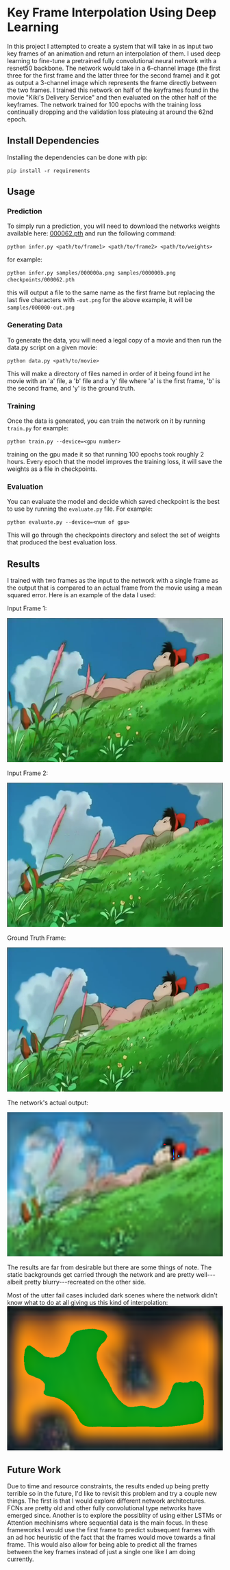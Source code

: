 # Key Frame Interpolation Using Deep Learning

In this project I attempted to create a system that will take in as input two key frames of an animation and return an interpolation of them.  I used deep learning to fine-tune a pretrained fully convolutional neural network with a resnet50 backbone.  The network would take in a 6-channel image (the first three for the first frame and the latter three for the second frame) and it got as output a 3-channel image which represents the frame directly between the two frames.  I trained this network on half of the keyframes found in the movie "Kiki's Delivery Service" and then evaluated on the other half of the keyframes.  The network trained for 100 epochs with the training loss continually dropping and the validation loss plateuing at around the 62nd epoch.

## Install Dependencies
Installing the dependencies can be done with pip:
```
pip install -r requirements
```

## Usage

### Prediction
To simply run a prediction, you will need to download the networks weights available here: [000062.pth](https://byu.box.com/s/g0ahmyeu3n31upra1u8yxh5yan0ertml) and run the following command:
```
python infer.py <path/to/frame1> <path/to/frame2> <path/to/weights>
```
for example:
```
python infer.py samples/000000a.png samples/000000b.png checkpoints/000062.pth
```
this will output a file to the same name as the first frame but replacing the last five characters with `-out.png` for the above example, it will be `samples/000000-out.png`

### Generating Data
To generate the data, you will need a legal copy of a movie and then run the data.py script on a given movie:
```
python data.py <path/to/movie>
```
This will make a directory of files named in order of it being found int he movie with an 'a' file, a 'b' file and a 'y' file where 'a' is the first frame, 'b' is the second frame, and 'y' is the ground truth.

### Training
Once the data is generated, you can train the network on it by running `train.py` for example:
```
python train.py --device=<gpu number>
```
training on the gpu made it so that running 100 epochs took roughly 2 hours.  Every epoch that the model improves the training loss, it will save the weights as a file in checkpoints.

### Evaluation
You can evaluate the model and decide which saved checkpoint is the best to use by running the `evaluate.py` file.  For example:
```
python evaluate.py --device=<num of gpu>
```
This will go through the checkpoints directory and select the set of weights that produced the best evaluation loss.

## Results
I trained with two frames as the input to the network with a single frame as the output that is compared to an actual frame from the movie using a mean squared error.  Here is an example of the data I used:

Input Frame 1:

![Input Frame 1](samples/000000a.png)

Input Frame 2:

![Input Frame 2](samples/000000b.png)

Ground Truth Frame:

![Output Frame](samples/000000y.png)

The network's actual output:

![Output](samples/000000-out.png)

The results are far from desirable but there are some things of note.  The static backgrounds get carried through the network and are pretty well---albeit pretty blurry---recreated on the other side.

Most of the utter fail cases included dark scenes where the network didn't know what to do at all giving us this kind of interpolation:
![Fail](samples/000058-out.png)

## Future Work
Due to time and resource constraints, the results ended up being pretty terrible so in the future, I'd like to revisit this problem and try a couple new things.  The first is that I would explore different network architectures.  FCNs are pretty old and other fully convolutional type networks have emerged since.  Another is to explore the possiblity of using either LSTMs or Attention mechinisms where sequential data is the main focus.  In these frameworks I would use the first frame to predict subsequent frames with an ad hoc heuristic of the fact that the frames would move towards a final frame.  This would also allow for being able to predict all the frames between the key frames instead of just a single one like I am doing currently.


